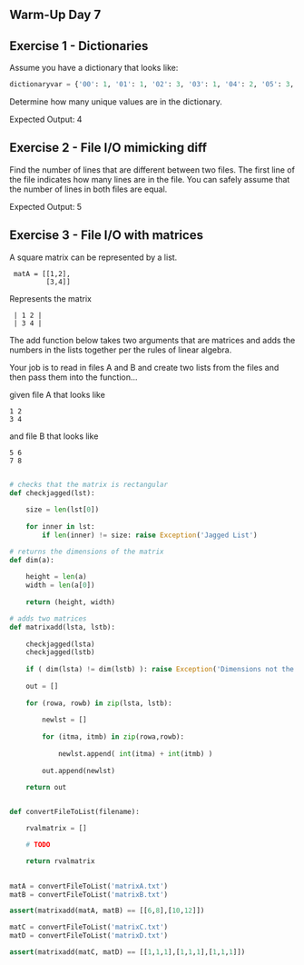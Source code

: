## Warm-Up Day 7


## Exercise 1 - Dictionaries

Assume you have a dictionary that looks like:

```python
dictionaryvar = {'00': 1, '01': 1, '02': 3, '03': 1, '04': 2, '05': 3, '06': 7}
```

Determine how many unique values are in the dictionary.

Expected Output: 4


## Exercise 2 - File I/O mimicking diff

Find the number of lines that are different between two files. The first line of the file indicates how many lines are in the file. You can safely assume that the number of lines in both files are equal.

Expected Output: 5

## Exercise 3 - File I/O with matrices

A square matrix can be represented by a list.

```
 matA = [[1,2],
         [3,4]] 
```
Represents the matrix 

```
 | 1 2 |
 | 3 4 |
```
The add function below takes two arguments that are matrices and adds the numbers in the lists together per the rules of linear algebra. 

Your job is to read in files A and B and create two lists from the files and then pass them into the function...

given file A that looks like

```
1 2
3 4
```
and file B that looks like
```
5 6
7 8
```

```python

# checks that the matrix is rectangular
def checkjagged(lst):
    
    size = len(lst[0])
    
    for inner in lst:
        if len(inner) != size: raise Exception('Jagged List')

# returns the dimensions of the matrix
def dim(a):
    
    height = len(a)
    width = len(a[0])
    
    return (height, width)

# adds two matrices
def matrixadd(lsta, lstb):
    
    checkjagged(lsta)
    checkjagged(lstb)
    
    if ( dim(lsta) != dim(lstb) ): raise Exception('Dimensions not the same.')
    
    out = []
    
    for (rowa, rowb) in zip(lsta, lstb):
        
        newlst = []
        
        for (itma, itmb) in zip(rowa,rowb):
            
            newlst.append( int(itma) + int(itmb) )
            
        out.append(newlst)
        
    return out


def convertFileToList(filename):

    rvalmatrix = []

    # TODO

    return rvalmatrix
    

matA = convertFileToList('matrixA.txt')
matB = convertFileToList('matrixB.txt')

assert(matrixadd(matA, matB) == [[6,8],[10,12]])

matC = convertFileToList('matrixC.txt')
matD = convertFileToList('matrixD.txt')

assert(matrixadd(matC, matD) == [[1,1,1],[1,1,1],[1,1,1]])









